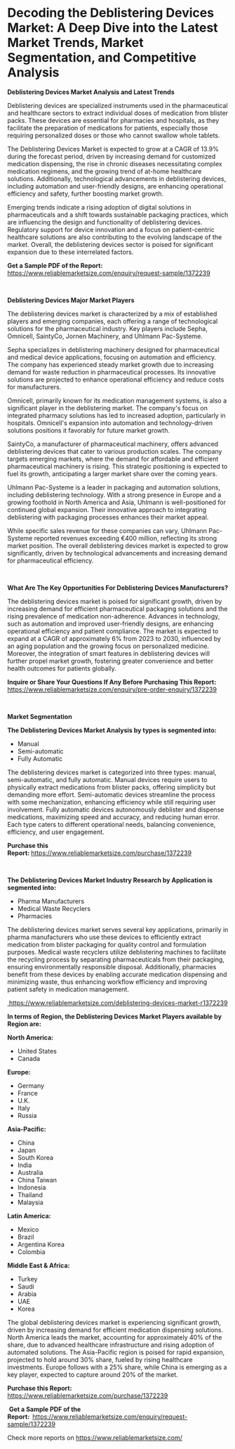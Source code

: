 <p><h1>Decoding the Deblistering Devices Market: A Deep Dive into the Latest Market Trends, Market Segmentation, and Competitive Analysis</h1></p><p><strong>Deblistering Devices Market Analysis and Latest Trends</strong></p>
<p><p>Deblistering devices are specialized instruments used in the pharmaceutical and healthcare sectors to extract individual doses of medication from blister packs. These devices are essential for pharmacies and hospitals, as they facilitate the preparation of medications for patients, especially those requiring personalized doses or those who cannot swallow whole tablets. </p><p>The Deblistering Devices Market is expected to grow at a CAGR of 13.9% during the forecast period, driven by increasing demand for customized medication dispensing, the rise in chronic diseases necessitating complex medication regimens, and the growing trend of at-home healthcare solutions. Additionally, technological advancements in deblistering devices, including automation and user-friendly designs, are enhancing operational efficiency and safety, further boosting market growth. </p><p>Emerging trends indicate a rising adoption of digital solutions in pharmaceuticals and a shift towards sustainable packaging practices, which are influencing the design and functionality of deblistering devices. Regulatory support for device innovation and a focus on patient-centric healthcare solutions are also contributing to the evolving landscape of the market. Overall, the deblistering devices sector is poised for significant expansion due to these interrelated factors.</p></p>
<p><strong>Get a Sample PDF of the Report:&nbsp;</strong> <a href="https://www.reliablemarketsize.com/enquiry/request-sample/1372239?utm_campaign=2337&utm_medium=2&utm_source=Github&utm_content=ia&utm_term=22032025&utm_id=deblistering-devices">https://www.reliablemarketsize.com/enquiry/request-sample/1372239</a></p>
<p>&nbsp;</p>
<p><strong>Deblistering Devices Major Market Players</strong></p>
<p><p>The deblistering devices market is characterized by a mix of established players and emerging companies, each offering a range of technological solutions for the pharmaceutical industry. Key players include Sepha, Omnicell, SaintyCo, Jornen Machinery, and Uhlmann Pac-Systeme.</p><p>Sepha specializes in deblistering machinery designed for pharmaceutical and medical device applications, focusing on automation and efficiency. The company has experienced steady market growth due to increasing demand for waste reduction in pharmaceutical processes. Its innovative solutions are projected to enhance operational efficiency and reduce costs for manufacturers.</p><p>Omnicell, primarily known for its medication management systems, is also a significant player in the deblistering market. The company's focus on integrated pharmacy solutions has led to increased adoption, particularly in hospitals. Omnicell's expansion into automation and technology-driven solutions positions it favorably for future market growth.</p><p>SaintyCo, a manufacturer of pharmaceutical machinery, offers advanced deblistering devices that cater to various production scales. The company targets emerging markets, where the demand for affordable and efficient pharmaceutical machinery is rising. This strategic positioning is expected to fuel its growth, anticipating a larger market share over the coming years.</p><p>Uhlmann Pac-Systeme is a leader in packaging and automation solutions, including deblistering technology. With a strong presence in Europe and a growing foothold in North America and Asia, Uhlmann is well-positioned for continued global expansion. Their innovative approach to integrating deblistering with packaging processes enhances their market appeal.</p><p>While specific sales revenue for these companies can vary, Uhlmann Pac-Systeme reported revenues exceeding €400 million, reflecting its strong market position. The overall deblistering devices market is expected to grow significantly, driven by technological advancements and increasing demand for pharmaceutical efficiency.</p></p>
<p>&nbsp;</p>
<p><strong>What Are The Key Opportunities For Deblistering Devices Manufacturers?</strong></p>
<p><p>The deblistering devices market is poised for significant growth, driven by increasing demand for efficient pharmaceutical packaging solutions and the rising prevalence of medication non-adherence. Advances in technology, such as automation and improved user-friendly designs, are enhancing operational efficiency and patient compliance. The market is expected to expand at a CAGR of approximately 6% from 2023 to 2030, influenced by an aging population and the growing focus on personalized medicine. Moreover, the integration of smart features in deblistering devices will further propel market growth, fostering greater convenience and better health outcomes for patients globally.</p></p>
<p><strong>Inquire or Share Your Questions If Any Before Purchasing This Report:</strong> <a href="https://www.reliablemarketsize.com/enquiry/pre-order-enquiry/1372239?utm_campaign=2337&utm_medium=2&utm_source=Github&utm_content=ia&utm_term=22032025&utm_id=deblistering-devices">https://www.reliablemarketsize.com/enquiry/pre-order-enquiry/1372239</a></p>
<p>&nbsp;</p>
<p><strong>Market Segmentation</strong></p>
<p><strong>The Deblistering Devices Market Analysis by types is segmented into:</strong></p>
<p><ul><li>Manual</li><li>Semi-automatic</li><li>Fully Automatic</li></ul></p>
<p><p>The deblistering devices market is categorized into three types: manual, semi-automatic, and fully automatic. Manual devices require users to physically extract medications from blister packs, offering simplicity but demanding more effort. Semi-automatic devices streamline the process with some mechanization, enhancing efficiency while still requiring user involvement. Fully automatic devices autonomously deblister and dispense medications, maximizing speed and accuracy, and reducing human error. Each type caters to different operational needs, balancing convenience, efficiency, and user engagement.</p></p>
<p><strong>Purchase this Report:&nbsp;</strong><a href="https://www.reliablemarketsize.com/purchase/1372239?utm_campaign=2337&utm_medium=2&utm_source=Github&utm_content=ia&utm_term=22032025&utm_id=deblistering-devices">https://www.reliablemarketsize.com/purchase/1372239</a></p>
<p>&nbsp;</p>
<p><strong>The Deblistering Devices Market Industry Research by Application is segmented into:</strong></p>
<p><ul><li>Pharma Manufacturers</li><li>Medical Waste Recyclers</li><li>Pharmacies</li></ul></p>
<p><p>The deblistering devices market serves several key applications, primarily in pharma manufacturers who use these devices to efficiently extract medication from blister packaging for quality control and formulation purposes. Medical waste recyclers utilize deblistering machines to facilitate the recycling process by separating pharmaceuticals from their packaging, ensuring environmentally responsible disposal. Additionally, pharmacies benefit from these devices by enabling accurate medication dispensing and minimizing waste, thus enhancing workflow efficiency and improving patient safety in medication management.</p></p>
<p><a href="https://www.reliablemarketsize.com/deblistering-devices-market-r1372239?utm_campaign=2337&utm_medium=2&utm_source=Github&utm_content=ia&utm_term=22032025&utm_id=deblistering-devices">&nbsp;https://www.reliablemarketsize.com/deblistering-devices-market-r1372239</a></p>
<p><strong>In terms of Region, the Deblistering Devices Market Players available by Region are:</strong></p>
<p>
    <p> <strong> North America: </strong>
        <ul>
            <li>United States</li>
            <li>Canada</li>
        </ul>
        </p> 
    <p> <strong> Europe: </strong>
        <ul>
            <li>Germany</li>
            <li>France</li>
            <li>U.K.</li>
            <li>Italy</li>
            <li>Russia</li>
        </ul>
        </p> 
    <p> <strong> Asia-Pacific: </strong>
        <ul>
            <li>China</li>
            <li>Japan</li>
            <li>South Korea</li>
            <li>India</li>
            <li>Australia</li>
            <li>China Taiwan</li>
            <li>Indonesia</li>
            <li>Thailand</li>
            <li>Malaysia</li>
        </ul>
        </p> 
    <p> <strong> Latin America: </strong>
        <ul>
            <li>Mexico</li>
            <li>Brazil</li>
            <li>Argentina Korea</li>
            <li>Colombia</li>
        </ul>
        </p> 
    <p> <strong> Middle East & Africa: </strong>
        <ul>
            <li>Turkey</li>
            <li>Saudi</li>
            <li>Arabia</li>
            <li>UAE</li>
            <li>Korea</li>
        </ul>
    </p>
    </p>
<p><p>The global deblistering devices market is experiencing significant growth, driven by increasing demand for efficient medication dispensing solutions. North America leads the market, accounting for approximately 40% of the share, due to advanced healthcare infrastructure and rising adoption of automated solutions. The Asia-Pacific region is poised for rapid expansion, projected to hold around 30% share, fueled by rising healthcare investments. Europe follows with a 25% share, while China is emerging as a key player, expected to capture around 20% of the market.</p></p>
<p><strong>Purchase this Report: </strong><a href="https://www.reliablemarketsize.com/purchase/1372239?utm_campaign=2337&utm_medium=2&utm_source=Github&utm_content=ia&utm_term=22032025&utm_id=deblistering-devices">https://www.reliablemarketsize.com/purchase/1372239</a></p>
<p>&nbsp;<strong>Get a Sample PDF of the Report:&nbsp;&nbsp;</strong><a href="https://www.reliablemarketsize.com/enquiry/request-sample/1372239?utm_campaign=2337&utm_medium=2&utm_source=Github&utm_content=ia&utm_term=22032025&utm_id=deblistering-devices">https://www.reliablemarketsize.com/enquiry/request-sample/1372239</a></p>
<p><strong></strong></p>
<p>Check more reports on <a href="https://www.reliablemarketsize.com/?utm_campaign=2337&utm_medium=2&utm_source=Github&utm_content=ia&utm_term=22032025&utm_id=deblistering-devices">https://www.reliablemarketsize.com/</a></p>